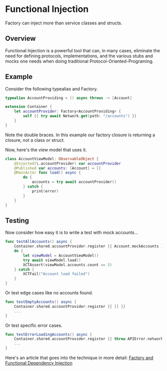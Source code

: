 # Functional Injection

Factory can inject more than service classes and structs. 

## Overview 

Functional Injection is a powerful tool that can, in many cases, eliminate the need for defining protocols, implementations, and the various stubs and mocks one needs when doing traditional Protocol-Oriented-Programing.

## Example

Consider the following typealias and Factory.
```swift
typealias AccountProviding = () async throws -> [Account]

extension Container {
    let accountProvider: Factory<AccountProviding> {
        self {{ try await Network.get(path: "/accounts") }}
    }
}
```
Note the double braces. In this example our factory closure is returning a closure, not a class or struct.

Now, here's the view model that uses it.

```swift
class AccountViewModel: ObservableObject {
    @Injected(\.accountProvider) var accountProvider
    @Published var accounts: [Account] = []
    @MainActor func load() async {
        do {
            accounts = try await accountProvider()
        } catch {
            print(error)
        }
    }
}
```

## Testing

Now consider how easy it is to write a test with mock accounts...

```swift
func testAllAccounts() async {
    Container.shared.accountProvider.register {{ Account.mockAccounts }}
    do {
        let viewModel = AccountViewModel()
        try await viewModel.load()
        XCTAssert(viewModel.accounts.count == 5)
    } catch {
        XCTFail("Account load failed")
    }
}
```
Or test edge cases like no accounts found. 
```swift
func testEmptyAccounts() async {
    Container.shared.accountProvider.register {{ [] }}
    ...
}
```
Or test specific error cases.
```swift
func testErrorLoadingAccounts() async {
    Container.shared.accountProvider.register {{ throw APIError.network }}
    ...
}
```
Here's an article that goes into the technique in more detail: [Factory and Functional Dependency Injection](https://betterprogramming.pub/factory-and-functional-dependency-injection-2d0a38042d05)

